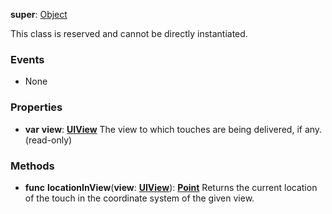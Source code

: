 **super**: [Object](Object.md)

This class is reserved and cannot be directly instantiated.

### Events

* None

### Properties

* **var** **view**: **[UIView](UIView.md)**
The view to which touches are being delivered, if any. \(read-only\)



### Methods

* **func** **locationInView**(**view**: <strong>[UIView](UIView.md)</strong>): <strong>[Point](point.md)</strong> 
Returns the current location of the touch in the coordinate system of the given view.






